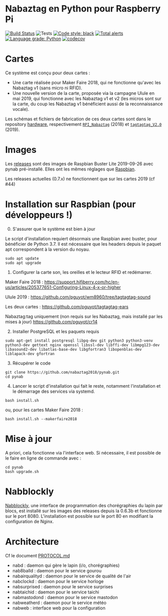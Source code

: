 # Nabaztag en Python pour Raspberry Pi

[![Build Status](https://travis-ci.org/nabaztag2018/pynab.svg?branch=master)](https://travis-ci.org/nabaztag2018/pynab)
![Tests](https://github.com/nabaztag2018/pynab/workflows/Tests/badge.svg)
[![Code style: black](https://img.shields.io/badge/code%20style-black-000000.svg)](https://github.com/psf/black)
[![Total alerts](https://img.shields.io/lgtm/alerts/g/nabaztag2018/pynab.svg?logo=lgtm&logoWidth=18)](https://lgtm.com/projects/g/nabaztag2018/pynab/alerts/)
[![Language grade: Python](https://img.shields.io/lgtm/grade/python/g/nabaztag2018/pynab.svg?logo=lgtm&logoWidth=18)](https://lgtm.com/projects/g/nabaztag2018/pynab/context:python)
[![codecov](https://codecov.io/gh/nabaztag2018/pynab/branch/master/graph/badge.svg)](https://codecov.io/gh/nabaztag2018/pynab)

# Cartes

Ce système est conçu pour deux cartes :
- Une carte réalisée pour Maker Faire 2018, qui ne fonctionne qu'avec les Nabaztag v1 (sans micro ni RFID).
- Une nouvelle version de la carte, proposée via la campagne Ulule en mai 2019, qui fonctionne avec les Nabaztag v1 et v2 (les micros sont sur la carte, du coup les Nabaztag v1 bénéficient aussi de la reconnaissance vocale).

Les schémas et fichiers de fabrication de ces deux cartes sont dans le repository [hardware](https://github.com/nabaztag2018/hardware), respectivement [`RPI_Nabaztag`](https://github.com/nabaztag2018/hardware/blob/master/RPI_Nabaztag.PDF) (2018) et [`tagtagtag_V2.0`](https://github.com/nabaztag2018/hardware/tree/master/tagtagtag_V2.0) (2019).

# Images

Les [releases](https://github.com/nabaztag2018/pynab/releases) sont des images de Raspbian Buster Lite 2019-09-26 avec pynab pré-installé. Elles ont les mêmes réglages que [Raspbian](https://www.raspberrypi.org/downloads/raspbian/).

Les releases actuelles (0.7.x) ne fonctionnent que sur les cartes 2019 (cf #44)

# Installation sur Raspbian (pour développeurs !)

0. S'assurer que le système est bien à jour

Le script d'installation requiert désormais une Raspbian avec buster, pour bénéficier de Python 3.7.
Il est nécessaire que les headers depuis le paquet apt correspondent à la version du noyau.

```
sudo apt update
sudo apt upgrade
```

1. Configurer la carte son, les oreilles et le lecteur RFID et redémarrer.

Maker Faire 2018 :
https://support.hifiberry.com/hc/en-us/articles/205377651-Configuring-Linux-4-x-or-higher

Ulule 2019 :
https://github.com/pguyot/wm8960/tree/tagtagtag-sound

Les deux cartes :
https://github.com/pguyot/tagtagtag-ears

Nabaztag:tag uniquement (non requis sur les Nabaztag, mais installé par les mises à jour)
https://github.com/pguyot/cr14

2. Installer PostgreSQL et les paquets requis

```
sudo apt-get install postgresql libpq-dev git python3 python3-venv python3-dev gettext nginx openssl libssl-dev libffi-dev libmpg123-dev libasound2-dev libatlas-base-dev libgfortran3 libopenblas-dev liblapack-dev gfortran
```

3. Récupérer le code

```
git clone https://github.com/nabaztag2018/pynab.git
cd pynab
```

4. Lancer le script d'installation qui fait le reste, notamment l'installation et le démarrage des services via systemd.

```
bash install.sh
```

ou, pour les cartes Maker Faire 2018 :

```
bash install.sh --makerfaire2018
```

# Mise à jour

A priori, cela fonctionne via l'interface web.
Si nécessaire, il est possible de le faire en ligne de commande avec :
```
cd pynab
bash upgrade.sh
``` 

# Nabblockly

[Nabblockly](https://github.com/pguyot/nabblockly), une interface de programmation des chorégraphies du lapin par blocs, est installé sur les images des releases depuis la 0.6.3b et fonctionne sur le port 8080. L'installation est possible sur le port 80 en modifiant la configuration de Nginx.

# Architecture

Cf le document [PROTOCOL.md](PROTOCOL.md)

- nabd : daemon qui gère le lapin (i/o, chorégraphies)
- nab8balld : daemon pour le service gourou
- nabairqualityd : daemon pour le service de qualité de l'air
- nabclockd : daemon pour le service horloge
- nabsurprised : daemon pour le service surprises
- nabtaichid : daemon pour le service taichi
- nabmastodond : daemon pour le service mastodon
- nabweatherd : daemon pour le service météo
- nabweb : interface web pour la configuration
